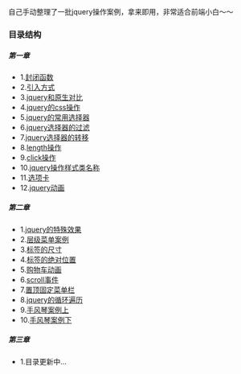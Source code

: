 自己手动整理了一批jquery操作案例，拿来即用，非常适合前端小白～～
### 目录结构
##### 第一章
- 1.[封闭函数](https://github.com/Maxwellwk/H5JqueryCase/blob/master/Jq-01/01-%E5%B0%81%E9%97%AD%E5%87%BD%E6%95%B0.html)
- 2.[引入方式](https://github.com/Maxwellwk/H5JqueryCase/blob/master/Jq-01/02-jquery%E7%9A%84%E5%9F%BA%E6%9C%AC%E4%BD%BF%E7%94%A8.html)
- 3.[jquery和原生对比](https://github.com/Maxwellwk/H5JqueryCase/blob/master/Jq-01/03-jquery%E5%92%8C%E5%8E%9F%E7%94%9F%E5%AF%B9%E6%AF%94.html)
- 4.[jquery的css操作](https://github.com/Maxwellwk/H5JqueryCase/blob/master/Jq-01/04-jquery%E7%9A%84CSS%E5%B1%9E%E6%80%A7%E6%93%8D%E4%BD%9C.html)
- 5.[jquery的常用选择器](https://github.com/Maxwellwk/H5JqueryCase/blob/master/Jq-01/05-jquery%E7%9A%84%E5%B8%B8%E7%94%A8%E9%80%89%E6%8B%A9%E5%99%A8.html)
- 6.[jquery选择器的过滤](https://github.com/Maxwellwk/H5JqueryCase/blob/master/Jq-01/06-jquery%E9%80%89%E6%8B%A9%E5%99%A8%E7%9A%84%E8%BF%87%E6%BB%A4.html)
- 7.[jquery选择器的转移](https://github.com/Maxwellwk/H5JqueryCase/blob/master/Jq-01/07-jquery%E7%9A%84%E9%80%89%E6%8B%A9%E5%99%A8%E8%BD%AC%E7%A7%BB.html)
- 8.[length操作](https://github.com/Maxwellwk/H5JqueryCase/blob/master/Jq-01/08-length.html)
- 9.[click操作](https://github.com/Maxwellwk/H5JqueryCase/blob/master/Jq-01/09-click%E4%BA%8B%E4%BB%B6.html)
- 10.[jquery操作样式类名称](https://github.com/Maxwellwk/H5JqueryCase/blob/master/Jq-01/10-jquery%E6%93%8D%E4%BD%9C%E6%A0%B7%E5%BC%8F%E7%B1%BB%E5%90%8D%E7%A7%B0.html)
- 11.[选项卡](https://github.com/Maxwellwk/H5JqueryCase/blob/master/Jq-01/11-%E9%80%89%E9%A1%B9%E5%8D%A1.html)
- 12.[jquery动画](https://github.com/Maxwellwk/H5JqueryCase/blob/master/Jq-01/12-jquery%E5%8A%A8%E7%94%BB.html)
##### 第二章
- 1.[jquery的特殊效果](https://github.com/Maxwellwk/H5JqueryCase/blob/master/Jq-02/01-jquery%E7%9A%84%E7%89%B9%E6%AE%8A%E6%95%88%E6%9E%9C.html)
- 2.[层级菜单案例](https://github.com/Maxwellwk/H5JqueryCase/blob/master/Jq-02/02-%E5%B1%82%E7%BA%A7%E8%8F%9C%E5%8D%95%E6%A1%88%E4%BE%8B.html)
- 3.[标签的尺寸](https://github.com/Maxwellwk/H5JqueryCase/blob/master/Jq-02/03-%E6%A0%87%E7%AD%BE%E7%9A%84%E5%B0%BA%E5%AF%B8.html)
- 4.[标签的绝对位置](https://github.com/Maxwellwk/H5JqueryCase/blob/master/Jq-02/04-%E6%A0%87%E7%AD%BE%E7%9A%84%E7%BB%9D%E5%AF%B9%E4%BD%8D%E7%BD%AE.html)
- 5.[购物车动画](https://github.com/Maxwellwk/H5JqueryCase/blob/master/Jq-02/05-%E8%B4%AD%E7%89%A9%E8%BD%A6%E5%8A%A8%E7%94%BB.html)
- 6.[scroll事件](https://github.com/Maxwellwk/H5JqueryCase/blob/master/Jq-02/06-scroll%E4%BA%8B%E4%BB%B6.html)
- 7.[置顶固定菜单栏](https://github.com/Maxwellwk/H5JqueryCase/blob/master/Jq-02/07-%E7%BD%AE%E9%A1%B6%E5%9B%BA%E5%AE%9A%E8%8F%9C%E5%8D%95%E6%A0%8F.html)
- 8.[jquery的循环遍历](https://github.com/Maxwellwk/H5JqueryCase/blob/master/Jq-02/08-jquery%E7%9A%84%E5%BE%AA%E7%8E%AF%E9%81%8D%E5%8E%86.html)
- 9.[手风琴案例上](https://github.com/Maxwellwk/H5JqueryCase/blob/master/Jq-02/09-%E6%89%8B%E9%A3%8E%E7%90%B4%E6%A1%88%E4%BE%8B.html)
- 10.[手风琴案例下](https://github.com/Maxwellwk/H5JqueryCase/blob/master/Jq-02/10-%E6%89%8B%E9%A3%8E%E7%90%B4%E6%A1%88%E4%BE%8B2.html)
##### 第三章
- 1.目录更新中...
